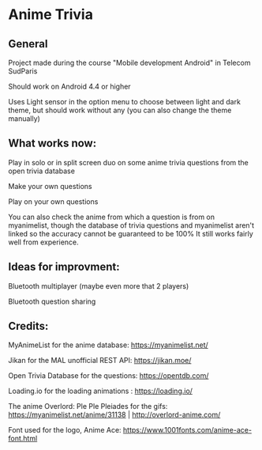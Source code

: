 # Anime Trivia

## General

Project made during the course "Mobile development Android" in Telecom SudParis

Should work on Android 4.4 or higher

Uses Light sensor in the option menu to choose between light and dark theme, but should work without
any (you can also change the theme manually)


## What works now:

Play in solo or in split screen duo on some anime trivia questions from the open trivia database

Make your own questions

Play on your own questions

You can also check the anime from which a question is from on myanimelist, though the database of
trivia questions and myanimelist aren't linked so the accuracy cannot be guaranteed to be 100%
It still works fairly well from experience.



## Ideas for improvment:

Bluetooth multiplayer (maybe even more that 2 players)

Bluetooth question sharing


## Credits:

MyAnimeList for the anime database: https://myanimelist.net/

Jikan for the MAL unofficial REST API: https://jikan.moe/

Open Trivia Database for the questions: https://opentdb.com/

Loading.io for the loading animations : https://loading.io/

The anime Overlord: Ple Ple Pleiades for the gifs: https://myanimelist.net/anime/31138 | http://overlord-anime.com/

Font used for the logo, Anime Ace: https://www.1001fonts.com/anime-ace-font.html
